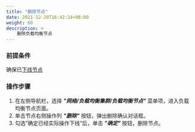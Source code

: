```yaml
---
title: "删除节点"
date: 2021-12-20T16:42:24+08:00
weight: 60
description: >
    删除负载均衡节点
---
```


### 前提条件

确保已[下线节点](../offline)

### 操作步骤

1. 在左侧导航栏，选择 **_"网络/负载均衡集群/负载均衡节点"_** 菜单项，进入负载均衡节点页面。
2. 单击节点右侧操作列 **_"删除"_** 按钮，弹出删除确认对话框。
2. 勾选”确定已经实际操作下线“后，单击 **_"确定"_** 按钮，删除节点。